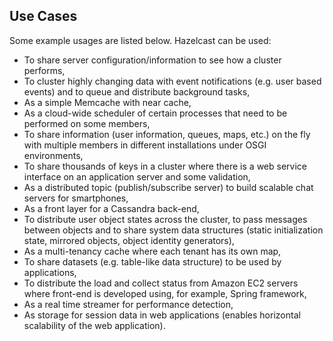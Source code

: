 

## Use Cases

Some example usages are listed below. Hazelcast can be used:

-	To share server configuration/information to see how a cluster performs,
-	To cluster highly changing data with event notifications (e.g. user based events) and to queue and distribute background tasks,
-	As a simple Memcache with near cache,
-	As a cloud-wide scheduler of certain processes that need to be performed on some members,
-	To share information (user information, queues, maps, etc.) on the fly with multiple members in different installations under OSGI environments,
-	To share thousands of keys in a cluster where there is a web service interface on an application server and some validation,
-	As a distributed topic (publish/subscribe server) to build scalable chat servers for smartphones,
-	As a front layer for a Cassandra back-end,
-	To distribute user object states across the cluster, to pass messages between objects and to share system data structures (static initialization state, mirrored objects, object identity generators),
-	As a multi-tenancy cache where each tenant has its own map,
-	To share datasets (e.g. table-like data structure) to be used by applications,
-	To distribute the load and collect status from Amazon EC2 servers where front-end is developed using, for example, Spring framework,
-	As a real time streamer for performance detection,
-	As storage for session data in web applications (enables horizontal scalability of the web application).

